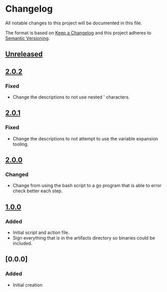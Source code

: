 <!--
SPDX-FileCopyrightText: 2021 Comcast Cable Communications Management, LLC
SPDX-License-Identifier: Apache-2.0
-->
# Changelog
All notable changes to this project will be documented in this file.

The format is based on [Keep a Changelog](http://keepachangelog.com/en/1.0.0/)
and this project adheres to [Semantic Versioning](http://semver.org/spec/v2.0.0.html).

## [Unreleased]

## [2.0.2]
### Fixed
- Change the descriptions to not use nested ' characters.

## [2.0.1]
### Fixed
- Change the descriptions to not attempt to use the variable expansion tooling.

## [2.0.0]
### Changed
- Change from using the bash script to a go program that is able to error check
  better each step.

## [1.0.0]
### Added
- Initial script and action file.
- Sign everything that is in the artifacts directory so binaries could be included.

## [0.0.0]
### Added
- Initial creation

[Unreleased]: https://github.com/xmidt-org/xmidt-agent/compare/v2.0.2...HEAD
[2.0.2]: https://github.com/xmidt-org/release-builder-action/compare/v2.0.1...v2.0.2
[2.0.1]: https://github.com/xmidt-org/release-builder-action/compare/v2.0.0...v2.0.1
[2.0.0]: https://github.com/xmidt-org/release-builder-action/compare/v1.0.0...v2.0.0
[1.0.0]: https://github.com/xmidt-org/release-builder-action/compare/v0.0.0...v1.0.0
